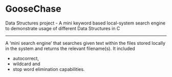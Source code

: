 # GooseChase
Data Structures project - A mini keyword based local-system search engine to demonstrate usage of different Data Structures in C



--- 
A ‘mini search engine’ that searches given text within the files stored locally in the system and returns the relevant filename(s). 
It included 
  + autocorrect, 
  + wildcard and 
  + stop word elimination 
capabilities.
